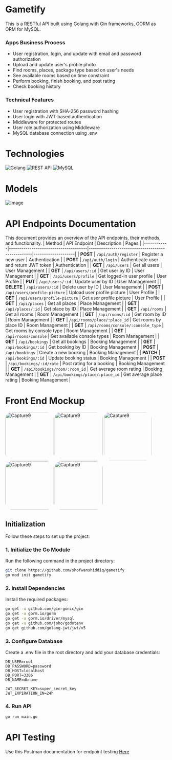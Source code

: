 # Gametify
This is a RESTful API built using Golang with Gin frameworks, GORM as ORM for MySQL. 

### Apps Business Process 
* User registration, login, and update with email and password authorization
* Upload and update user's profile photo
* Find rooms, places, package type based on user's needs
* See available rooms based on time constraint
* Perform booking, finish booking, and post rating
* Check booking history

### Technical Features
* User registration with SHA-256 password hashing
* User login with JWT-based authentication
* Middleware for protected routes
* User role authorization using Middleware
* MySQL database connection using .env

# Technologies
![Golang](https://img.shields.io/badge/golang-%2300ADD8.svg?style=for-the-badge&logo=go&logoColor=white)  ![REST API](https://img.shields.io/badge/restapi-%23000000.svg?style=for-the-badge&logo=swagger&logoColor=white)   ![MySQL](https://img.shields.io/badge/mysql-%234479A1.svg?style=for-the-badge&logo=mysql&logoColor=white)

# Models
![image](https://github.com/user-attachments/assets/75154ddd-9c9e-4a8f-b1ac-5432c9114db3)

# API Endpoints Documentation

This document provides an overview of the API endpoints, their methods, and functionality.
| Method     | API Endpoint                        | Description                                      | Pages              |
|------------|--------------------------------------|--------------------------------------------------|--------------------|
| **POST**   | `/api/auth/register`                 | Register a new user                              | Authentication     |
| **POST**   | `/api/auth/login`                    | Authenticate user and return JWT token           | Authentication     |
| **GET**    | `/api/users`                         | Get all users                                    | User Management    |
| **GET**    | `/api/users/:id`                     | Get user by ID                                   | User Management    |
| **GET**    | `/api/users/profile`                 | Get logged-in user profile                       | User Profile       |
| **PUT**    | `/api/users/:id`                     | Update user by ID                                | User Management    |
| **DELETE** | `/api/users/:id`                     | Delete user by ID                                | User Management    |
| **POST**   | `/api/users/profile-picture`         | Upload user profile picture                      | User Profile       |
| **GET**    | `/api/users/profile-picture`         | Get user profile picture                         | User Profile       |
| **GET**    | `/api/places`                        | Get all places                                   | Place Management   |
| **GET**    | `/api/places/:id`                    | Get place by ID                                  | Place Management   |
| **GET**    | `/api/rooms`                         | Get all rooms                                    | Room Management    |
| **GET**    | `/api/rooms/:id`                     | Get room by ID                                   | Room Management    |
| **GET**    | `/api/rooms/place/:place_id`          | Get rooms by place ID                            | Room Management    |
| **GET**    | `/api/rooms/console/:console_type`   | Get rooms by console type                        | Room Management    |
| **GET**    | `/api/rooms/console`                 | Get available console types                      | Room Management    |
| **GET**    | `/api/bookings`                      | Get all bookings                                 | Booking Management |
| **GET**    | `/api/bookings/:id`                  | Get booking by ID                                | Booking Management |
| **POST**   | `/api/bookings`                      | Create a new booking                             | Booking Management |
| **PATCH**  | `/api/bookings/:id`                  | Update booking status                            | Booking Management |
| **POST**   | `/api/bookings/:id/rate`              | Post rating for a booking                        | Booking Management |
| **GET**    | `/api/bookings/room/:room_id`         | Get average room rating                          | Booking Management |
| **GET**    | `/api/bookings/place/:place_id`       | Get average place rating        | Booking Management |

# Front End Mockup
<img src="https://github.com/user-attachments/assets/4d9600c8-021d-46d3-b28d-db405af8ddd1" alt="Capture9" width="150" style="border-radius: 20px;">
<img src="https://github.com/user-attachments/assets/98448b2d-5fd8-4960-81ba-2cf7c5c141d1" alt="Capture9" width="150" style="border-radius: 20px;">
<img src="https://github.com/user-attachments/assets/855eff84-e7bd-4042-be1e-de609e4af423" alt="Capture9" width="150" style="border-radius: 20px;">
<img src="https://github.com/user-attachments/assets/04c6092e-d92a-43e2-bd58-24bc264e6ca2" alt="Capture9" width="150" style="border-radius: 20px;">
<img src="https://github.com/user-attachments/assets/751f1043-b252-45c5-97cc-5e68e0de8117" alt="Capture9" width="150" style="border-radius: 20px;">

## Initialization

Follow these steps to set up the project:

### 1. Initialize the Go Module
Run the following command in the project directory:
```sh
git clone https://github.com/shofwanshiddiq/gametify
go mod init gametify
```

### 2. Install Dependencies
Install the required packages:

```sh
go get -u github.com/gin-gonic/gin
go get -u gorm.io/gorm
go get -u gorm.io/driver/mysql
go get -u github.com/joho/godotenv
go get github.com/golang-jwt/jwt/v5
```

### 3. Configure Database
Create a .env file in the root directory and add your database credentials:

```env
DB_USER=root
DB_PASSWORD=password
DB_HOST=localhost
DB_PORT=3306
DB_NAME=dbname

JWT_SECRET_KEY=super_secret_key
JWT_EXPIRATION_IN=24h
```

### 4. Run API
```sh
go run main.go
```

# API Testing
Use this Postman documentation for endpoint testing
[Here](https://.postman.co/workspace/Dibimbing-Golang~b5255e78-e541-48aa-a48f-df1842830c9c/collection/31117152-ce3df710-928d-4b76-935f-b9035e058c2f?action=share&creator=31117152
)


